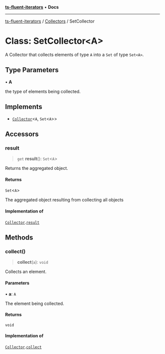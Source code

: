 [**ts-fluent-iterators**](../../../README.md) • **Docs**

---

[ts-fluent-iterators](../../../README.md) / [Collectors](../README.md) / SetCollector

# Class: SetCollector\<A\>

A Collector that collects elements of type `A` into a `Set` of type `Set<A>`.

## Type Parameters

• **A**

the type of elements being collected.

## Implements

- [`Collector`](../interfaces/Collector.md)\<`A`, `Set`\<`A`\>\>

## Accessors

### result

> `get` **result**(): `Set`\<`A`\>

Returns the aggregated object.

#### Returns

`Set`\<`A`\>

The aggregated object resulting from collecting all objects

#### Implementation of

[`Collector`](../interfaces/Collector.md).[`result`](../interfaces/Collector.md#result)

## Methods

### collect()

> **collect**(`a`): `void`

Collects an element.

#### Parameters

• **a**: `A`

The element being collected.

#### Returns

`void`

#### Implementation of

[`Collector`](../interfaces/Collector.md).[`collect`](../interfaces/Collector.md#collect)
